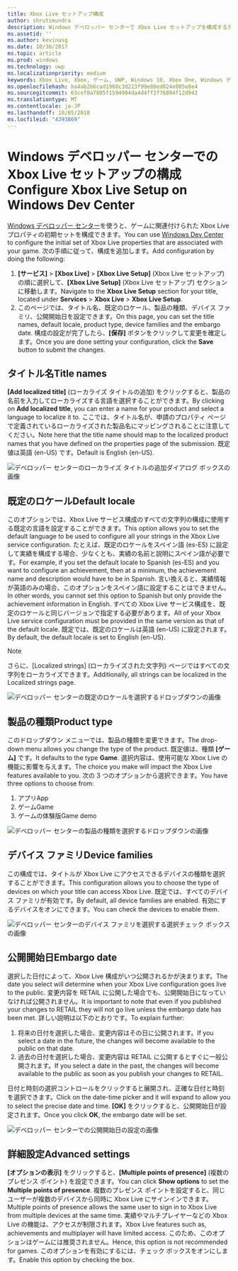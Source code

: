 ```yaml
---
title: Xbox Live セットアップ構成
author: shrutimundra
description: Windows デベロッパー センターで Xbox Live セットアップを構成する方法について説明します。
ms.assetid: ''
ms.author: kevinasg
ms.date: 10/30/2017
ms.topic: article
ms.prod: windows
ms.technology: uwp
ms.localizationpriority: medium
keywords: Xbox Live, Xbox, ゲーム, UWP, Windows 10, Xbox One, Windows デベロッパー センター, Xbox Live セットアップ
ms.openlocfilehash: ba4ab2b6cad1968c3d223f99e80ed024e085e8e4
ms.sourcegitcommit: 63cef0a7805f1594984da4d4ff2f76894f12d942
ms.translationtype: MT
ms.contentlocale: ja-JP
ms.lasthandoff: 10/05/2018
ms.locfileid: "4393869"
---
```

# <a name="configure-xbox-live-setup-on-windows-dev-center"></a><span data-ttu-id="e1a4e-104">Windows デベロッパー センターでの Xbox Live セットアップの構成</span><span class="sxs-lookup"><span data-stu-id="e1a4e-104">Configure Xbox Live Setup on Windows Dev Center</span></span>

<span data-ttu-id="e1a4e-105">[Windows デベロッパー センター](https://developer.microsoft.com/dashboard)を使うと、ゲームに関連付けられた Xbox Live プロパティの初期セットを構成できます。</span><span class="sxs-lookup"><span data-stu-id="e1a4e-105">You can use [Windows Dev Center](https://developer.microsoft.com/dashboard) to configure the initial set of Xbox Live properties that are associated with your game.</span></span> <span data-ttu-id="e1a4e-106">次の手順に従って、構成を追加します。</span><span class="sxs-lookup"><span data-stu-id="e1a4e-106">Add configuration by doing the following:</span></span>

1. <span data-ttu-id="e1a4e-107">**[サービス]** > **[Xbox Live]** > **[Xbox Live Setup]** (Xbox Live セットアップ) の順に選択して、**[Xbox Live Setup]** (Xbox Live セットアップ) セクションに移動します。</span><span class="sxs-lookup"><span data-stu-id="e1a4e-107">Navigate to the **Xbox Live Setup** section for your title, located under **Services** > **Xbox Live** > **Xbox Live Setup**.</span></span>
2. <span data-ttu-id="e1a4e-108">このページでは、タイトル名、既定のロケール、製品の種類、デバイス ファミリ、公開開始日を設定できます。</span><span class="sxs-lookup"><span data-stu-id="e1a4e-108">On this page, you can set the title names, default locale, product type, device families and the embargo date.</span></span> <span data-ttu-id="e1a4e-109">構成の設定が完了したら、**[保存]** ボタンをクリックして変更を確定します。</span><span class="sxs-lookup"><span data-stu-id="e1a4e-109">Once you are done setting your configuration, click the **Save** button to submit the changes.</span></span>

## <a name="title-names"></a><span data-ttu-id="e1a4e-110">タイトル名</span><span class="sxs-lookup"><span data-stu-id="e1a4e-110">Title names</span></span>
<span data-ttu-id="e1a4e-111">**[Add localized title]** (ローカライズ タイトルの追加) をクリックすると、製品の名前を入力してローカライズする言語を選択することができます。</span><span class="sxs-lookup"><span data-stu-id="e1a4e-111">By clicking on **Add localized title**, you can enter a name for your product and select a language to localize it to.</span></span> <span data-ttu-id="e1a4e-112">ここでは、タイトル名が、申請のプロパティ ページで定義されているローカライズされた製品名にマッピングされることに注意してください。</span><span class="sxs-lookup"><span data-stu-id="e1a4e-112">Note here that the title name should map to the localized product names that you have defined on the properties page of the submission.</span></span> <span data-ttu-id="e1a4e-113">既定値は英語 (en-US) です。</span><span class="sxs-lookup"><span data-stu-id="e1a4e-113">Default is English (en-US).</span></span>

![デベロッパー センターのローカライズ タイトルの追加ダイアログ ボックスの画像](../../images/dev-center/xbox-live-setup/xbox-live-setup-1.png)

## <a name="default-locale"></a><span data-ttu-id="e1a4e-115">既定のロケール</span><span class="sxs-lookup"><span data-stu-id="e1a4e-115">Default locale</span></span>
<span data-ttu-id="e1a4e-116">このオプションでは、Xbox Live サービス構成のすべての文字列の構成に使用する既定の言語を設定することができます。</span><span class="sxs-lookup"><span data-stu-id="e1a4e-116">This option allows you to set the default language to be used to configure all your strings in the Xbox Live service configuration.</span></span> <span data-ttu-id="e1a4e-117">たとえば、既定のロケールをスペイン語 (es-ES) に設定して実績を構成する場合、少なくとも、実績の名前と説明にスペイン語が必要です。</span><span class="sxs-lookup"><span data-stu-id="e1a4e-117">For example, if you set the default locale to Spanish (es-ES) and you want to configure an achievement, then at a minimum, the achievement name and description would have to be in Spanish.</span></span> <span data-ttu-id="e1a4e-118">言い換えると、実績情報が英語のみの場合、このオプションをスペイン語に設定することはできません。</span><span class="sxs-lookup"><span data-stu-id="e1a4e-118">In other words, you cannot set this option to Spanish but only provide the achievement information in English.</span></span> <span data-ttu-id="e1a4e-119">すべての Xbox Live サービス構成を、既定のロケールと同じバージョンで指定する必要があります。</span><span class="sxs-lookup"><span data-stu-id="e1a4e-119">All of your Xbox Live service configuration must be provided in the same version as that of the default locale.</span></span> <span data-ttu-id="e1a4e-120">既定では、既定のロケールは英語 (en-US) に設定されます。</span><span class="sxs-lookup"><span data-stu-id="e1a4e-120">By default, the default locale is set to English (en-US).</span></span>
> [!NOTE]
> <span data-ttu-id="e1a4e-121">さらに、[Localized strings] (ローカライズされた文字列) ページではすべての文字列をローカライズできます。</span><span class="sxs-lookup"><span data-stu-id="e1a4e-121">Additionally, all strings can be localized in the Localized strings page.</span></span>  

![デベロッパー センターの既定のロケールを選択するドロップダウンの画像](../../images/dev-center/xbox-live-setup/xbox-live-setup-2.png)

## <a name="product-type"></a><span data-ttu-id="e1a4e-123">製品の種類</span><span class="sxs-lookup"><span data-stu-id="e1a4e-123">Product type</span></span>
<span data-ttu-id="e1a4e-124">このドロップダウン メニューでは、製品の種類を変更できます。</span><span class="sxs-lookup"><span data-stu-id="e1a4e-124">The drop-down menu allows you change the type of the product.</span></span> <span data-ttu-id="e1a4e-125">既定値は、種類 **[ゲーム]** です。</span><span class="sxs-lookup"><span data-stu-id="e1a4e-125">It defaults to the type **Game**.</span></span> <span data-ttu-id="e1a4e-126">選択内容は、使用可能な Xbox Live の機能に影響を与えます。</span><span class="sxs-lookup"><span data-stu-id="e1a4e-126">The choice you make will impact the Xbox Live features available to you.</span></span> <span data-ttu-id="e1a4e-127">次の 3 つのオプションから選択できます。</span><span class="sxs-lookup"><span data-stu-id="e1a4e-127">You have three options to choose from:</span></span>
1. <span data-ttu-id="e1a4e-128">アプリ</span><span class="sxs-lookup"><span data-stu-id="e1a4e-128">App</span></span> 
2. <span data-ttu-id="e1a4e-129">ゲーム</span><span class="sxs-lookup"><span data-stu-id="e1a4e-129">Game</span></span> 
3. <span data-ttu-id="e1a4e-130">ゲームの体験版</span><span class="sxs-lookup"><span data-stu-id="e1a4e-130">Game demo</span></span> 

![デベロッパー センターの製品の種類を選択するドロップダウンの画像](../../images/dev-center/xbox-live-setup/xbox-live-setup-3.png)

## <a name="device-families"></a><span data-ttu-id="e1a4e-132">デバイス ファミリ</span><span class="sxs-lookup"><span data-stu-id="e1a4e-132">Device families</span></span>
<span data-ttu-id="e1a4e-133">この構成では、タイトルが Xbox Live にアクセスできるデバイスの種類を選択することができます。</span><span class="sxs-lookup"><span data-stu-id="e1a4e-133">This configuration allows you to choose the type of devices on which your title can access Xbox Live.</span></span> <span data-ttu-id="e1a4e-134">既定では、すべてのデバイス ファミリが有効です。</span><span class="sxs-lookup"><span data-stu-id="e1a4e-134">By default, all device families are enabled.</span></span> <span data-ttu-id="e1a4e-135">有効にするデバイスをオンにできます。</span><span class="sxs-lookup"><span data-stu-id="e1a4e-135">You can check the devices to enable them.</span></span>

![デベロッパー センターのデバイス ファミリを選択する選択チェック ボックスの画像](../../images/dev-center/xbox-live-setup/xbox-live-setup-4.png)

## <a name="embargo-date"></a><span data-ttu-id="e1a4e-137">公開開始日</span><span class="sxs-lookup"><span data-stu-id="e1a4e-137">Embargo date</span></span>
<span data-ttu-id="e1a4e-138">選択した日付によって、Xbox Live 構成がいつ公開されるかが決まります。</span><span class="sxs-lookup"><span data-stu-id="e1a4e-138">The date you select will determine when your Xbox Live configuration goes live to the public.</span></span> <span data-ttu-id="e1a4e-139">変更内容を RETAIL に公開した場合でも、公開開始日になっていなければ公開されません。</span><span class="sxs-lookup"><span data-stu-id="e1a4e-139">It is important to note that even if you published your changes to RETAIL they will not go live unless the embargo date has been met.</span></span> <span data-ttu-id="e1a4e-140">詳しい説明は以下のとおりです。</span><span class="sxs-lookup"><span data-stu-id="e1a4e-140">To explain further:</span></span>
1. <span data-ttu-id="e1a4e-141">将来の日付を選択した場合、変更内容はその日に公開されます。</span><span class="sxs-lookup"><span data-stu-id="e1a4e-141">If you select a date in the future, the changes will become available to the public on that date.</span></span>
2. <span data-ttu-id="e1a4e-142">過去の日付を選択した場合、変更内容は RETAIL に公開するとすぐに一般公開されます。</span><span class="sxs-lookup"><span data-stu-id="e1a4e-142">If you select a date in the past, the changes will become available to the public as soon as you publish your changes to RETAIL.</span></span>

<span data-ttu-id="e1a4e-143">日付と時刻の選択コントロールをクリックすると展開され、正確な日付と時刻を選択できます。</span><span class="sxs-lookup"><span data-stu-id="e1a4e-143">Click on the date-time picker and it will expand to allow you to select the precise date and time.</span></span> <span data-ttu-id="e1a4e-144">**[OK]** をクリックすると、公開開始日が設定されます。</span><span class="sxs-lookup"><span data-stu-id="e1a4e-144">Once you click **OK**, the embargo date will be set.</span></span>

![デベロッパー センターでの公開開始日の設定の画像](../../images/dev-center/xbox-live-setup/xbox-live-setup-5.png)

## <a name="advanced-settings"></a><span data-ttu-id="e1a4e-146">詳細設定</span><span class="sxs-lookup"><span data-stu-id="e1a4e-146">Advanced settings</span></span>

<span data-ttu-id="e1a4e-147">**[オプションの表示]** をクリックすると、**[Multiple points of presence]** (複数のプレゼンス ポイント) を設定できます。</span><span class="sxs-lookup"><span data-stu-id="e1a4e-147">You can click **Show options** to set the **Multiple points of presence**.</span></span> <span data-ttu-id="e1a4e-148">複数のプレゼンス ポイントを設定すると、同じユーザーが複数のデバイスから同時に Xbox Live にサインインできます。</span><span class="sxs-lookup"><span data-stu-id="e1a4e-148">Multiple points of presence allows the same user to sign in to Xbox Live from multiple devices at the same time.</span></span> <span data-ttu-id="e1a4e-149">実績やマルチプレイヤーなどの Xbox Live の機能は、アクセスが制限されます。</span><span class="sxs-lookup"><span data-stu-id="e1a4e-149">Xbox Live features such as, achievements and multiplayer will have limited access.</span></span> <span data-ttu-id="e1a4e-150">このため、このオプションはゲームには推奨されません。</span><span class="sxs-lookup"><span data-stu-id="e1a4e-150">Hence, this option is not recommended for games.</span></span> <span data-ttu-id="e1a4e-151">このオプションを有効にするには、チェック ボックスをオンにします。</span><span class="sxs-lookup"><span data-stu-id="e1a4e-151">Enable this option by checking the box.</span></span>
